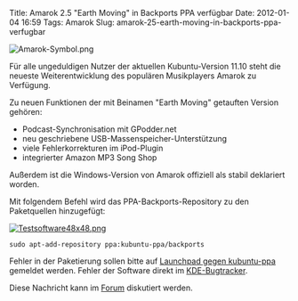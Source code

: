Title: Amarok 2.5 "Earth Moving" in Backports PPA verfügbar
Date: 2012-01-04 16:59
Tags: Amarok
Slug: amarok-25-earth-moving-in-backports-ppa-verfugbar

<div class="floatleft">

![Amarok-Symbol.png](http://wiki.kubuntu-de.org/images/Amarok-Symbol.png)

</div>


Für alle ungeduldigen Nutzer der aktuellen Kubuntu-Version 11.10 steht
die neueste Weiterentwicklung des populären Musikplayers Amarok zu
Verfügung.


<!--break--><!--break-->

Zu neuen Funktionen der mit Beinamen "Earth Moving" getauften Version
gehören:


-   Podcast-Synchronisation mit GPodder.net
-   neu geschriebene USB-Massenspeicher-Unterstützung
-   viele Fehlerkorrekturen im iPod-Plugin
-   integrierter Amazon MP3 Song Shop


Außerdem ist die Windows-Version von Amarok offiziell als stabil
deklariert worden.


Mit folgendem Befehl wird das PPA-Backports-Repository zu den
Paketquellen hinzugefügt:


[![Testsoftware48x48.png](http://wiki.kubuntu-de.org/images/Testsoftware48x48.png)](/Datei:Testsoftware48x48.png)


``` {.shell}
sudo apt-add-repository ppa:kubuntu-ppa/backports
```

Fehler in der Paketierung sollen bitte auf [Launchpad gegen
kubuntu-ppa](https://bugs.launchpad.net/kubuntu-ppa) gemeldet werden.
Fehler der Software direkt im [KDE-Bugtracker](http://bugs.kde.org/).


Diese Nachricht kann im
[Forum](http://forum.kubuntu-de.org/index.php?board=1.0) diskutiert
werden.



